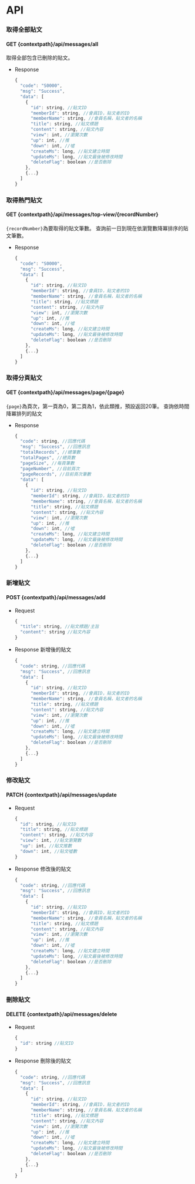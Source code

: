 # API

### 取得全部貼文
#### GET {contextpath}/api/messages/all
取得全部包含已刪除的貼文。

- Response
  ```javascript
  {
    "code": "S0000",
    "msg": "Success",
    "data": [
      {
        "id": string, //貼文ID
        "memberId": string, //會員ID，貼文者的ID
        "memberName": string, //會員名稱，貼文者的名稱
        "title": string, //貼文標題
        "content": string, //貼文內容
        "view": int, //瀏覽次數
        "up": int, //推
        "down": int, //噓
        "createMs": long, //貼文建立時間
        "updateMs": long, //貼文最後被修改時間
        "deleteFlag": boolean //是否刪除
      },
      {...}
    ]
  }
  ```

### 取得熱門貼文
#### GET {contextpath}/api/messages/top-view/{recordNumber}
`{recordNumber}`為要取得的貼文筆數。
查詢前一日到現在依瀏覽數降冪排序的貼文筆數。

- Response
  ```javascript
  {
    "code": "S0000",
    "msg": "Success",
    "data": [
      {
        "id": string, //貼文ID
        "memberId": string, //會員ID，貼文者的ID
        "memberName": string, //會員名稱，貼文者的名稱
        "title": string, //貼文標題
        "content": string, //貼文內容
        "view": int, //瀏覽次數
        "up": int, //推
        "down": int, //噓
        "createMs": long, //貼文建立時間
        "updateMs": long, //貼文最後被修改時間
        "deleteFlag": boolean //是否刪除
      },
      {...}
    ]
  }
  ```

### 取得分頁貼文
#### GET {contextpath}/api/messages/page/{page}
`{page}`為頁次，第一頁為0，第二頁為1，依此類推，預設返回20筆。
查詢依時間降冪排列的貼文

- Response
  ```javascript
  {
    "code": string, //回應代碼
    "msg": "Success", //回應訊息
    "totalRecords", //總筆數
    "totalPages", //總頁數
    "pageSize", //每頁筆數
    "pageNumber", //目前頁次
    "pageRecords", //目前頁次筆數
    "data": [
      {
        "id": string, //貼文ID
        "memberId": string, //會員ID，貼文者的ID
        "memberName": string, //會員名稱，貼文者的名稱
        "title": string, //貼文標題
        "content": string, //貼文內容
        "view": int, //瀏覽次數
        "up": int, //推
        "down": int, //噓
        "createMs": long, //貼文建立時間
        "updateMs": long, //貼文最後被修改時間
        "deleteFlag": boolean //是否刪除
      },
      {...}
    ]
  }
  ```
### 新增貼文
#### POST {contextpath}/api/messages/add
- Request
  ```javascript
  {
    "title": string, //貼文標題/主旨
    "content": string //貼文內容
  }
  ```

- Response 新增後的貼文
  ```javascript
  {
    "code": string, //回應代碼
    "msg": "Success", //回應訊息
    "data": [
      {
        "id": string, //貼文ID
        "memberId": string, //會員ID，貼文者的ID
        "memberName": string, //會員名稱，貼文者的名稱
        "title": string, //貼文標題
        "content": string, //貼文內容
        "view": int, //瀏覽次數
        "up": int, //推
        "down": int, //噓
        "createMs": long, //貼文建立時間
        "updateMs": long, //貼文最後被修改時間
        "deleteFlag": boolean //是否刪除
      },
      {...}
    ]
  }
  ```
### 修改貼文
#### PATCH {contextpath}/api/messages/update
- Request
  ```javascript
  {
    "id": string, //貼文ID
    "title": string, //貼文標題
    "content": string, //貼文內容
    "view": int, //貼文瀏覽數
    "up": int, //貼文推數
    "down": int, //貼文噓數
  }
  ```
- Response 修改後的貼文
  ```javascript
  {
    "code": string, //回應代碼
    "msg": "Success", //回應訊息
    "data": [
      {
        "id": string, //貼文ID
        "memberId": string, //會員ID，貼文者的ID
        "memberName": string, //會員名稱，貼文者的名稱
        "title": string, //貼文標題
        "content": string, //貼文內容
        "view": int, //瀏覽次數
        "up": int, //推
        "down": int, //噓
        "createMs": long, //貼文建立時間
        "updateMs": long, //貼文最後被修改時間
        "deleteFlag": boolean //是否刪除
      },
      {...}
    ]
  }
  ```

### 刪除貼文
#### DELETE {contextpath}/api/messages/delete
- Request
  ```javascript
  {
    "id": string //貼文ID
  }
  ```

- Response 刪除後的貼文
  ```javascript
  {
    "code": string, //回應代碼
    "msg": "Success", //回應訊息
    "data": [
      {
        "id": string, //貼文ID
        "memberId": string, //會員ID，貼文者的ID
        "memberName": string, //會員名稱，貼文者的名稱
        "title": string, //貼文標題
        "content": string, //貼文內容
        "view": int, //瀏覽次數
        "up": int, //推
        "down": int, //噓
        "createMs": long, //貼文建立時間
        "updateMs": long, //貼文最後被修改時間
        "deleteFlag": boolean //是否刪除
      },
      {...}
    ]
  }
  ```
